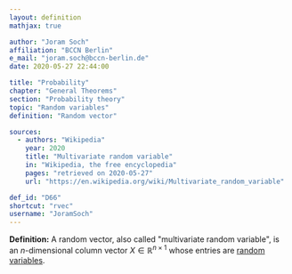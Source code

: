 ```yaml
---
layout: definition
mathjax: true

author: "Joram Soch"
affiliation: "BCCN Berlin"
e_mail: "joram.soch@bccn-berlin.de"
date: 2020-05-27 22:44:00

title: "Probability"
chapter: "General Theorems"
section: "Probability theory"
topic: "Random variables"
definition: "Random vector"

sources:
  - authors: "Wikipedia"
    year: 2020
    title: "Multivariate random variable"
    in: "Wikipedia, the free encyclopedia"
    pages: "retrieved on 2020-05-27"
    url: "https://en.wikipedia.org/wiki/Multivariate_random_variable"

def_id: "D66"
shortcut: "rvec"
username: "JoramSoch"
---
```



**Definition:** A random vector, also called "multivariate random variable", is an $n$-dimensional column vector $X \in \mathbb{R}^{n \times 1}$ whose entries are [random variables](/D/rvar).